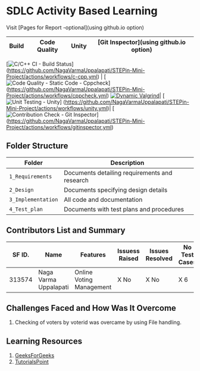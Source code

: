 # SDLC Activity Based Learning

Visit [Pages for Report -optional](using github.io option)

Build | Code Quality | Unity | [Git Inspector](using github.io option)
------|----------|-------|--------------
[![C/C++ CI - Build Status](https://github.com/NagaVarmaUppalapati/STEPin-Mini-Project/actions/workflows/c-cpp.yml/badge.svg)]
(https://github.com/NagaVarmaUppalapati/STEPin-Mini-Project/actions/workflows/c-cpp.yml) | 
[![Code Quality - Static Code - Cppcheck](https://github.com/NagaVarmaUppalapati/STEPin-Mini-Project/actions/workflows/cppcheck.yml/badge.svg)]
(https://github.com/NagaVarmaUppalapati/STEPin-Mini-Project/actions/workflows/cppcheck.yml) 
[![Dynamic Valgrind](https://github.com/prithvisekhar/AppliedSDLC_Template/actions/workflows/CodeQuality_Dynamic.yml/badge.svg)](https://github.com/prithvisekhar/AppliedSDLC_Template/actions/workflows/CodeQuality_Dynamic.yml)| 
[![Unit Testing - Unity](https://github.com/NagaVarmaUppalapati/STEPin-Mini-Project/actions/workflows/unity.yml/badge.svg)]
(https://github.com/NagaVarmaUppalapati/STEPin-Mini-Project/actions/workflows/unity.yml)| 
[![Contribution Check - Git Inspector](https://github.com/NagaVarmaUppalapati/STEPin-Mini-Project/actions/workflows/gitinspector.yml/badge.svg)]
(https://github.com/NagaVarmaUppalapati/STEPin-Mini-Project/actions/workflows/gitinspector.yml)


## Folder Structure
Folder             | Description
-------------------| -----------------------------------------
`1_Requirements`   | Documents detailing requirements and research
`2_Design`         | Documents specifying design details
`3_Implementation` | All code and documentation
`4_Test_plan`      | Documents with test plans and procedures

## Contributors List and Summary

SF ID. |  Name   |    Features    | Issuess Raised |Issues Resolved|No Test Cases|Test Case Pass
-------|---------|----------------|----------------|---------------|-------------|--------------
313574 | Naga Varma Uppalapati  | Online Voting Management    | X No     | X No   |X 6   |X 6         

## Challenges Faced and How Was It Overcome

1. Checking of voters by voterid was overcame by using File handling.

## Learning Resources
1. [GeeksForGeeks](https://www.geeksforgeeks.org/c-programming-language/)
2. [TutorialsPoint](https://www.tutorialspoint.com/cprogramming/index.htm)

